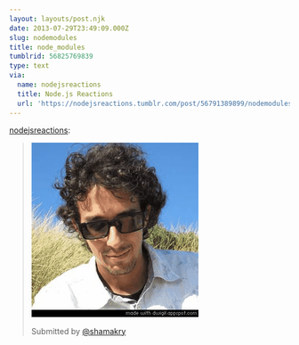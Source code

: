 ```yaml
---
layout: layouts/post.njk
date: 2013-07-29T23:49:09.000Z
slug: nodemodules
title: node_modules
tumblrid: 56825769839
type: text
via:
  name: nodejsreactions
  title: Node.js Reactions
  url: 'https://nodejsreactions.tumblr.com/post/56791389899/nodemodules'
---
```

<p><a href="http://nodejsreactions.tumblr.com/post/56791389899/node-modules" class="tumblr_blog">nodejsreactions</a>:</p>

<blockquote><p><img alt="image" src="./Ho7X0W0.gif"/></p>
<p>Submitted by <a href="https://twitter.com/shamakry">@shamakry</a></p></blockquote>
